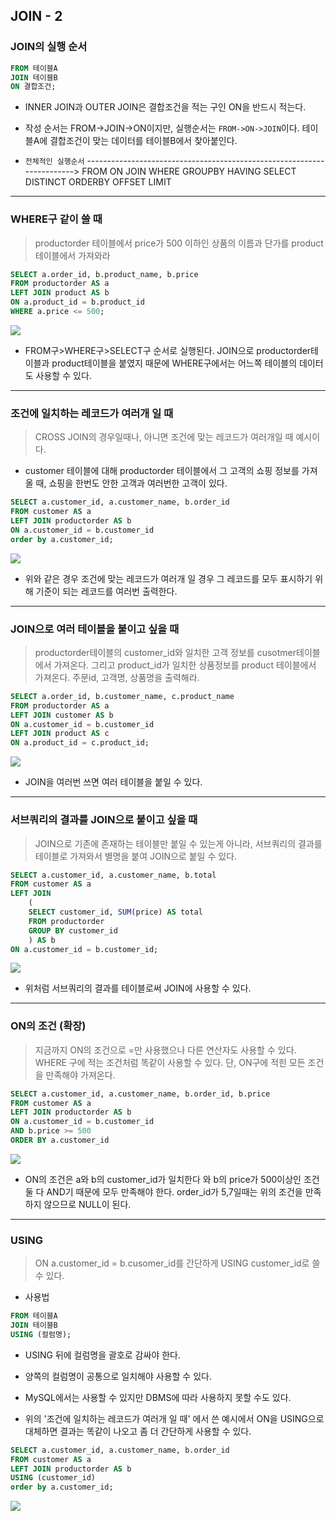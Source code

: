 ## JOIN - 2

### JOIN의 실행 순서
```sql
FROM 테이블A
JOIN 테이블B
ON 결합조건;
```
* INNER JOIN과 OUTER JOIN은 결합조건을 적는 구인 ON을 반드시 적는다.

* 작성 순서는 FROM->JOIN->ON이지만, 실행순서는 `FROM->ON->JOIN`이다.
테이블A에 결합조건이 맞는 데이터를 테이블B에서 찾아붙인다.

* `전체적인 실행순서` ----------------------------------------------------------------------->
FROM ON JOIN WHERE GROUPBY HAVING SELECT DISTINCT ORDERBY OFFSET LIMIT

***
### WHERE구 같이 쓸 때
> productorder 테이블에서 price가 500 이하인 상품의 이름과 단가를 product 테이블에서 가져와라

```sql
SELECT a.order_id, b.product_name, b.price
FROM productorder AS a
LEFT JOIN product AS b
ON a.product_id = b.product_id
WHERE a.price <= 500;
```
![](https://velog.velcdn.com/images/choonbok22/post/1d50f60c-1816-4104-a2a5-eb9a0100df0c/image.png)

* FROM구>WHERE구>SELECT구 순서로 실행된다.
JOIN으로 productorder테이블과 product테이블을 붙였지 때문에 WHERE구에서는 어느쪽 테이블의 데이터도 사용할 수 있다.


***
### 조건에 일치하는 레코드가 여러개 일 때
> CROSS JOIN의 경우일때나, 아니면 조건에 맞는 레코드가 여러개일 때 예시이다.

* customer 테이블에 대해 productorder 테이블에서 그 고객의 쇼핑 정보를 가져올 때, 쇼핑을 한번도 안한 고객과 여러번한 고객이 있다.
```sql
SELECT a.customer_id, a.customer_name, b.order_id
FROM customer AS a
LEFT JOIN productorder AS b
ON a.customer_id = b.customer_id
order by a.customer_id;
```

![](https://velog.velcdn.com/images/choonbok22/post/3e12881b-cc3d-414a-8c8b-768f85e24064/image.png)

* 위와 같은 경우 조건에 맞는 레코드가 여러개 일 경우 그 레코드를 모두 표시하기 위해 기준이 되는 레코드를 여러번 출력한다.

***
### JOIN으로 여러 테이블을 붙이고 싶을 때
> productorder테이블의 customer_id와 일치한 고객 정보를 cusotmer테이블에서 가져온다. 그리고 product_id가 일치한 상품정보를 product 테이블에서 가져온다. 주문id, 고객명, 상품명을 출력해라.

```sql
SELECT a.order_id, b.customer_name, c.product_name
FROM productorder AS a
LEFT JOIN customer AS b
ON a.customer_id = b.customer_id
LEFT JOIN product AS c
ON a.product_id = c.product_id;
```

![](https://velog.velcdn.com/images/choonbok22/post/55b6d705-9b92-492b-b088-cc87152fabd7/image.png)

* JOIN을 여러번 쓰면 여러 테이블을 붙일 수 있다.

***

### 서브쿼리의 결과를 JOIN으로 붙이고 싶을 때
> JOIN으로 기존에 존재하는 테이블만 붙일 수 있는게 아니라, 서브쿼리의 결과를 테이블로 가져와서 별명을 붙여 JOIN으로 붙일 수 있다.

```sql
SELECT a.customer_id, a.customer_name, b.total
FROM customer AS a
LEFT JOIN
	(
    SELECT customer_id, SUM(price) AS total
    FROM productorder
    GROUP BY customer_id
    ) AS b
ON a.customer_id = b.customer_id;
```

![](https://velog.velcdn.com/images/choonbok22/post/7c58bb93-9003-4cd2-a78f-66d896103460/image.png)

* 위처럼 서브쿼리의 결과를 테이블로써 JOIN에 사용할 수 있다.

***

### ON의 조건 (확장)
> 지금까지 ON의 조건으로 =만 사용했으나 다른 연산자도 사용할 수 있다.
WHERE 구에 적는 조건처럼 똑같이 사용할 수 있다.
단, ON구에 적힌 모든 조건을 만족해야 가져온다.

```sql
SELECT a.customer_id, a.customer_name, b.order_id, b.price
FROM customer AS a
LEFT JOIN productorder AS b
ON a.customer_id = b.customer_id
AND b.price >= 500
ORDER BY a.customer_id
```

![](https://velog.velcdn.com/images/choonbok22/post/7e1e4cb9-2cad-45b5-9472-4d19433bca0a/image.png)

* ON의 조건은 a와 b의 customer_id가 일치한다 와 b의 price가 500이상인 조건 둘 다 AND기 때문에 모두 만족해야 한다. order_id가 5,7일때는 위의 조건을 만족하지 않으므로 NULL이 된다.

***

### USING
> ON a.customer_id = b.cusomer_id를 간단하게 USING customer_id로 쓸 수 있다.

* 사용법
```sql
FROM 테이블A
JOIN 테이블B
USING (컬럼명);
```

* USING 뒤에 컬럼명을 괄호로 감싸야 한다.

* 양쪽의 컬럼명이 공통으로 일치해야 사용할 수 있다.

* MySQL에서는 사용할 수 있지만 DBMS에 따라 사용하지 못할 수도 있다.

* 위의 '조건에 일치하는 레코드가 여러개 일 때' 에서 쓴 예시에서 ON을 USING으로 대체하면 결과는 똑같이 나오고 좀 더 간단하게 사용할 수 있다.

```sql
SELECT a.customer_id, a.customer_name, b.order_id
FROM customer AS a
LEFT JOIN productorder AS b
USING (customer_id)
order by a.customer_id;
```

![](https://velog.velcdn.com/images/choonbok22/post/df3aa245-4e1c-403d-a1b3-346201cbca87/image.png)